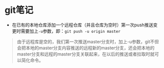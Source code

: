 # git笔记

+ 在已有的本地仓库添加一个远程仓库（并且仓库为空时）第一次push推送变更时需要加上`-u`参数，即：`git push -u origin master`

> 由于远程库是空的，我们第一次推送master分支时，加上-u参数，git不但会把本地的master分支内容推送的远程新的master分支，还会把本地的master分支和远程的master分支关联起来，在以后的推送或者拉取时就可以简化命令。




